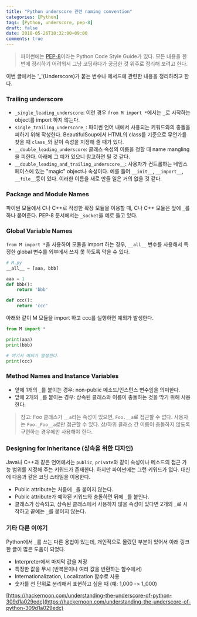 ```yaml
---
title: "Python underscore 관련 naming convention"
categories: [Python]
tags: [Python, underscore, pep-8]
draft: false
date: 2018-05-26T10:32:00+09:00
comments: true
---
```


> 파이썬에는 [PEP-8](https://www.python.org/dev/peps/pep-0008/)이라는 Python Code Style Guide가 있다. 모든 내용을 한 번에 정리하기 어려워서 그냥 코딩하다가 궁금한 것 위주로 정리해 보려고 한다.

이번 글에서는 '_'(Underscore)가 붙는 변수나 메서드에 관련한 내용을 정리하려고 한다.

### Trailing underscore

* `_single_leading_underscore`: 이런 경우 `from M import *`에서는 `_`로 시작하는 object를 import 하지 않는다.
* `single_trailing_underscore_`: 파이썬 언어 내에서 사용되는 키워드와의 충돌을 피하기 위해 작성한다. BeautifulSoup에서 HTML의 class를 기준으로 무언가를 찾을 때 `class_`와 같이 속성을 지정해 줄 때가 있다. 
* `__double_leading_underscore`: 클래스 속성의 이름을 정할 때 name mangling을 피한다. 아래에 그 예가 있으니 참고하면 될 것 같다.
* `__double_leading_and_trailing_underscore__`: 사용자가 컨트롤하는 네임스페이스에 있는 "magic" object나 속성이다. 예를 들어 `__init__`, `__import__`, `__file__`등이 있다. 이러한 이름을 새로 만들 일은 거의 없을 것 같다.

### Package and Module Names 

파이썬 모듈에서 C나 C++로 작성한 확장 모듈을 이용할 때, C나 C++ 모듈은 앞에 `_`를 하나 붙여준다. PEP-8 문서에서는 `_socket`을 예로 들고 있다.

### Global Variable Names

`from M import *`을 사용하여 모듈을 import 하는 경우, `__all__` 변수를 사용해서 특정한 global 변수를 외부에서 쓰지 못 하도록 막을 수 있다.

```python
# M.py
__all__ = [aaa, bbb]

aaa = 1
def bbb():
    return 'bbb'

def ccc():
    return 'ccc'
```

아래와 같이 M 모듈을 import 하고 ccc를 실행하면 예외가 발생한다.
```python
from M import *

print(aaa)
print(bbb)

# 여기서 예외가 발생한다.
print(ccc)
```

### Method Names and Instance Variables

* 앞에 1개의 `_`를 붙이는 경우: non-public 메소드/인스턴스 변수임을 의미한다.
* 앞에 2개의 `_`를 붙이는 경우: 상속된 클래스와 이름이 충돌하는 것을 막기 위해 사용한다.

> 참고: Foo 클래스가 `__a`라는 속성이 있으면, `Foo.__a`로 접근할 수 없다. 사용자는 `Foo._Foo__a`로만 접근할 수 있다. 상/하위 클래스 간 이름이 충돌하지 않도록 구현하는 경우에만 사용해야 한다.

### Designing for Inheritance (상속을 위한 디자인)

Java나 C++과 같은 언어에서는 `public`, `private`와 같이 속성이나 메소드의 접근 가능 범위를 지정해 주는 키워드가 존재한다. 하지만 파이썬에는 그런 키워드가 없다. 대신에 다음과 같은 코딩 스타일을 이용한다.

* Public attribute는 처음에 `_`을 붙이지 않는다.
* Public attribute가 예약된 키워드와 충돌하면 뒤에 `_`를 붙인다. 
* 클래스가 상속되고, 상속된 클래스에서 사용하지 않을 속성이 있다면 2개의 `_`로 시작하고 끝에는 `_`를 붙이지 않는다. 

### 기타 다른 이야기

Python에서 `_`를 쓰는 다른 용법이 있는데, 개인적으로 몰랐던 부분이 있어서 아래 링크한 글이 많은 도움이 되었다. 

* Interpreter에서 마지막 값을 저장
* 특정한 값을 무시 (반복문이나 여러 값을 반환하는 함수에서)
* Internationalization, Localization 함수로 사용
* 숫자를 천 단위로 분리해서 표현하고 싶을 때 (예: 1,000 -> 1_000)

[https://hackernoon.com/understanding-the-underscore-of-python-309d1a029edc](https://hackernoon.com/understanding-the-underscore-of-python-309d1a029edc)
